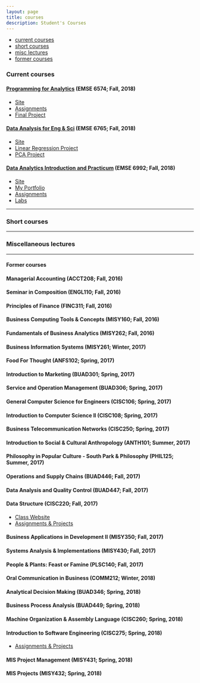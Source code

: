 ```yaml
---
layout: page
title: courses
description: Student's Courses
---
```


<div class="navbar">
    <div class="navbar-inner">
        <ul class="nav">
            <li><a href="#current">current courses</a></li>
            <li><a href="#shortcourses">short courses</a></li>
            <li><a href="#misc">misc lectures</a></li>
            <li><a href="#old">former courses</a></li>
        </ul>
    </div>
</div>


### <a name="current"></a>Current courses

#### [Programming for Analytics](http://www2.seas.gwu.edu/~bhagiweb/emse6574/) (EMSE 6574; Fall, 2018)
- [Site](http://www2.seas.gwu.edu/~bhagiweb/emse6574/)
- [Assignments](https://github.com/oliviapy960825/oliviapy960825.github.io/tree/master/Assignments/Programming%20for%20Analytics)
- [Final Project](https://github.com/oliviapy960825/oliviapy960825.github.io/tree/master/Assignments/Programming%20for%20Analytics/project)


#### [Data Analysis for Eng & Sci](https://www2.seas.gwu.edu/~dorpjr/EMSE271/Coursefiles.html) (EMSE 6765; Fall, 2018)
- [Site](https://www2.seas.gwu.edu/~dorpjr/EMSE271/Coursefiles.html)
- [Linear Regression Project](https://github.com/oliviapy960825/oliviapy960825.github.io/tree/master/Assignments/Data%20Analysis%20for%20Eng%20%26%20Sci/Linear%20Regression%20Project)
- [PCA Project](https://github.com/oliviapy960825/oliviapy960825.github.io/tree/master/Assignments/Data%20Analysis%20for%20Eng%20%26%20Sci/PCA%20Project)

#### [Data Analytics Introduction and Practicum](http://bsharvey.github.io) (EMSE 6992; Fall, 2018)

- [Site](https://oliviapy960825.github.io/)
- [My Portfolio](https://oliviapy960825.github.io/)
- [Assignments](https://github.com/oliviapy960825/oliviapy960825.github.io/tree/master/Assignments/Data%20Analytics%20Introduction%20and%20Practicum)
- [Labs](https://github.com/bsharvey/EMSEDataAnalytics/tree/master/EMSE6992_Labs)

---

### <a name="shortcourses"></a>Short courses

---

### <a name="misc"></a>Miscellaneous lectures


---

#### <a name="old"></a>Former courses
#### Managerial Accounting (ACCT208; Fall, 2016)
#### Seminar in Composition (ENGL110; Fall, 2016)
#### Principles of Finance (FINC311; Fall, 2016)
#### Business Computing Tools & Concepts (MISY160; Fall, 2016)
#### Fundamentals of Business Analytics (MISY262; Fall, 2016)
#### Business Information Systems (MISY261; Winter, 2017)
#### Food For Thought (ANFS102; Spring, 2017)
#### Introduction to Marketing (BUAD301; Spring, 2017)
#### Service and Operation Management (BUAD306; Spring, 2017)
#### General Computer Science for Engineers (CISC106; Spring, 2017)
#### Introduction to Computer Science II (CISC108; Spring, 2017)
#### Business Telecommunication Networks (CISC250; Spring, 2017)
#### Introduction to Social & Cultural Anthropology (ANTH101; Summer, 2017)
#### Philosophy in Popular Culture - South Park & Philosophy (PHIL125; Summer, 2017)
#### Operations and Supply Chains (BUAD446; Fall, 2017)
#### Data Analysis and Quality Control (BUAD447; Fall, 2017)
#### Data Structure (CISC220; Fall, 2017)
* [Class Website](https://www.eecis.udel.edu/~yarringt/CISC220/)
* [Assignments & Projects]()
#### Business Applications in Development II (MISY350; Fall, 2017)
#### Systems Analysis & Implementations (MISY430; Fall, 2017)
#### People & Plants: Feast or Famine (PLSC140; Fall, 2017)
#### Oral Communication in Business (COMM212; Winter, 2018)
#### Analytical Decision Making (BUAD346; Spring, 2018)
#### Business Process Analysis (BUAD449; Spring, 2018)
#### Machine Organization & Assembly Language (CISC260; Spring, 2018)
#### Introduction to Software Engineering (CISC275; Spring, 2018)
* [Assignments & Projects]()
#### MIS Project Management (MISY431; Spring, 2018)
#### MIS Projects (MISY432; Spring, 2018)
